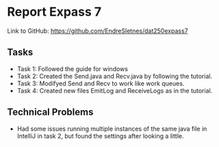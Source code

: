 # Report Expass 7
Link to GitHub: https://github.com/EndreSletnes/dat250expass7

## Tasks
* Task 1: Followed the guide for windows
* Task 2: Created the Send.java and Recv.java by following the tutorial.
* Task 3: Modifyed Send and Recv to work like work queues.
* Task 4: Created new files EmitLog and ReceiveLogs as in the tutorial. 

## Technical Problems
* Had some issues running multiple instances of the same java file in IntelliJ in task 2, but found the settings after looking a little.
